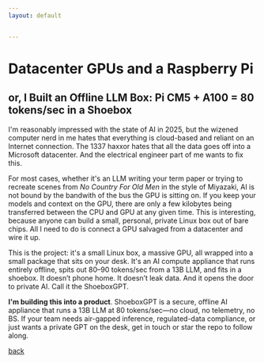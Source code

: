 ```yaml
---
layout: default


---
```


# Datacenter GPUs and a Raspberry Pi
## or, I Built an Offline LLM Box: Pi CM5 + A100 = 80 tokens/sec in a Shoebox

I'm reasonably impressed with the state of AI in 2025, but the wizened computer nerd in me hates that everything is cloud-based and reliant on an Internet connection. The 1337 haxxor hates that all the data goes off into a Microsoft datacenter. And the electrical engineer part of me wants to fix this.

For most cases, whether it's an LLM writing your term paper or trying to recreate scenes from *No Country For Old Men* in the style of Miyazaki, AI is not bound by the bandwith of the bus the GPU is sitting on. If you keep your models and context on the GPU, there are only a few kilobytes being transferred between the CPU and GPU at any given time. This is interesting, because anyone can build a small, personal, private Linux box out of bare chips. All I need to do is connect a GPU salvaged from a datacenter and wire it up.

This is the project: it's a small Linux box, a massive GPU, all wrapped into a small package that sits on your desk. It's an AI compute appliance that runs entirely offline, spits out 80–90 tokens/sec from a 13B LLM, and fits in a shoebox. It doesn’t phone home. It doesn’t leak data. And it opens the door to private AI. Call it the ShoeboxGPT.

**I'm building this into a product**. ShoeboxGPT is a secure, offline AI appliance that runs a 13B LLM at 80 tokens/sec—no cloud, no telemetry, no BS. If your team needs air-gapped inference, regulated-data compliance, or just wants a private GPT on the desk, get in touch or star the repo to follow along.




[back](../)
